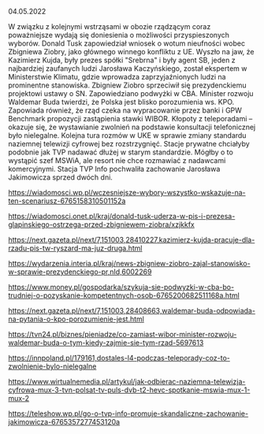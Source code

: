 04.05.2022

W związku z kolejnymi wstrząsami w obozie rządzącym coraz poważniejsze wydają się doniesienia o możliwości przyspieszonych wyborów. Donald Tusk zapowiedział wniosek o wotum nieufności wobec Zbigniewa Ziobry, jako głównego winnego konfliktu z UE. Wyszło na jaw, że Kazimierz Kujda, były prezes spółki "Srebrna" i były agent SB, jeden z najbardziej zaufanych ludzi Jarosława Kaczyńskiego, został ekspertem w Ministerstwie Klimatu, gdzie wprowadza zaprzyjaźnionych ludzi na prominentne stanowiska. Zbigniew Ziobro sprzeciwił się prezydenckiemu projektowi ustawy o SN. Zapowiedziano podwyżki w CBA. Minister rozwoju Waldemar Buda twierdzi, że Polska jest blisko porozumienia ws. KPO. Zapowiada również, że rząd czeka na wypracowanie przez banki i GPW Benchmark propozycji zastąpienia stawki WIBOR. Kłopoty z teleporadami – okazuje się, że wystawianie zwolnień na podstawie konsultacji telefonicznej było nielegalne. Kolejna tura rozmów w UKE w sprawie zmiany standardu naziemnej telewizji cyfrowej bez rozstrzygnięć. Stacje prywatne chciałyby podobnie jak TVP nadawać dłużej w starym standardzie. Mógłby o to wystąpić szef MSWiA, ale resort nie chce rozmawiać z nadawcami komercyjnymi. Stacja TVP Info pochwaliła zachowanie Jarosława Jakimowicza sprzed dwóch dni.

https://wiadomosci.wp.pl/wczesniejsze-wybory-wszystko-wskazuje-na-ten-scenariusz-6765158310501152a

https://wiadomosci.onet.pl/kraj/donald-tusk-uderza-w-pis-i-prezesa-glapinskiego-ostrzega-przed-zbigniewem-ziobra/xzjkkfx

https://next.gazeta.pl/next/7,151003,28410227,kazimierz-kujda-pracuje-dla-rzadu-pis-tw-ryszard-ma-juz-druga.html

https://wydarzenia.interia.pl/kraj/news-zbigniew-ziobro-zajal-stanowisko-w-sprawie-prezydenckiego-pr,nId,6002269

https://www.money.pl/gospodarka/szykuja-sie-podwyzki-w-cba-bo-trudniej-o-pozyskanie-kompetentnych-osob-6765200682511168a.html

https://next.gazeta.pl/next/7,151003,28408663,waldemar-buda-odpowiada-na-pytania-o-kpo-porozumienie-jest.html

https://tvn24.pl/biznes/pieniadze/co-zamiast-wibor-minister-rozwoju-waldemar-buda-o-tym-kiedy-zajmie-sie-tym-rzad-5697613

https://innpoland.pl/179161,dostales-l4-podczas-teleporady-coz-to-zwolnienie-bylo-nielegalne

https://www.wirtualnemedia.pl/artykul/jak-odbierac-naziemna-telewizja-cyfrowa-mux-3-tvn-polsat-tv-puls-dvb-t2-hevc-spotkanie-mswia-mux-1-mux-2

https://teleshow.wp.pl/go-o-tvp-info-promuje-skandaliczne-zachowanie-jakimowicza-6765357277453120a